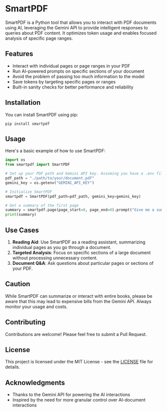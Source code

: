 # SmartPDF

SmartPDF is a Python tool that allows you to interact with PDF documents using AI, leveraging the Gemini API to provide intelligent responses to queries about PDF content. It optimizes token usage and enables focused analysis of specific page ranges.

## Features

- Interact with individual pages or page ranges in your PDF
- Run AI-powered prompts on specific sections of your document
- Avoid the problem of passing too much information to the model
- Save tokens by targeting specific pages or ranges
- Built-in sanity checks for better performance and reliability

## Installation

You can install SmartPDF using pip:

```
pip install smartpdf
```

## Usage

Here's a basic example of how to use SmartPDF:

```python
import os
from smartpdf import SmartPDF

# Set up your PDF path and Gemini API key. Assuming you have a .env file with the Gemini API key
pdf_path = "./path/to/your/document.pdf"
gemini_key = os.getenv("GEMINI_API_KEY")

# Initialize SmartPDF
smartpdf = SmartPDF(pdf_path=pdf_path, gemini_key=gemini_key)

# Get a summary of the first page
summary = smartpdf.page(page_start=0, page_end=0).prompt("Give me a summary")
print(summary)
```

## Use Cases

1. **Reading Aid**: Use SmartPDF as a reading assistant, summarizing individual pages as you go through a document.
2. **Targeted Analysis**: Focus on specific sections of a large document without processing unnecessary content.
3. **Document Q&A**: Ask questions about particular pages or sections of your PDF.

## Caution

While SmartPDF can summarize or interact with entire books, please be aware that this may lead to expensive bills from the Gemini API. Always monitor your usage and costs.

## Contributing

Contributions are welcome! Please feel free to submit a Pull Request.

## License

This project is licensed under the MIT License - see the [LICENSE](LICENSE) file for details.

## Acknowledgments

- Thanks to the Gemini API for powering the AI interactions
- Inspired by the need for more granular control over AI-document interactions